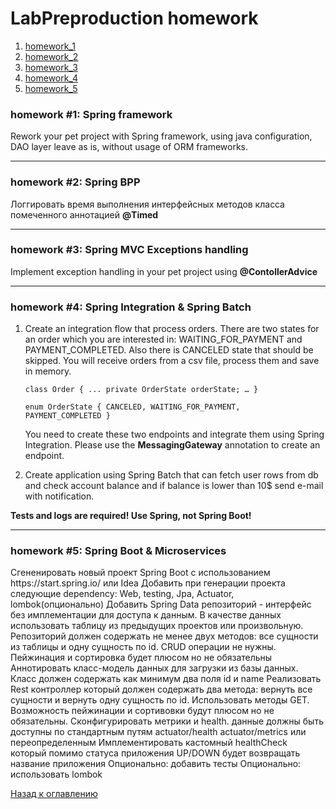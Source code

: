 <h1 id="contents">LabPreproduction homework</h1>
<ol>
<li><a href="#hw1">homework_1</a></li>
<li><a href="#hw2">homework_2</a></li>
<li><a href="#hw3">homework_3</a></li>
<li><a href="#hw4">homework_4</a></li>
<li><a href="#hw5">homework_5</a></li>
</ol>


<h3 id="hw1">homework #1: Spring framework</h3>
Rework your pet project with Spring framework, using java configuration, DAO layer leave as is, without usage of ORM frameworks.
<hr>

<h3 id="hw2">homework #2: Spring BPP</h3>
Логгировать время выполнения интерфейсных методов классa помеченного аннотацией <strong>@Timed</strong> 
<hr>

<h3 id="hw3">homework #3: Spring MVC Exceptions handling</h3>
Implement exception handling in your pet project using <strong>@ContollerAdvice</strong>
<hr>

<h3 id="hw4">homework #4: Spring Integration &amp; Spring Batch</h3>
<ol>
<li>Create an integration flow that process orders.
There are two states for an order which you are interested in: WAITING_FOR_PAYMENT and PAYMENT_COMPLETED. Also there is CANCELED state that should be skipped. 
You will receive orders from a csv file, process them and save in memory.

<code>class Order {
	...
	private OrderState orderState;
	…
}</code>

<code>enum OrderState {
	CANCELED, 
	WAITING_FOR_PAYMENT, 
	PAYMENT_COMPLETED 
}</code>

You need to create these two endpoints and integrate them using Spring Integration.
Please use the <strong>MessagingGateway</strong> annotation to create an endpoint.
</li>
<li>Create application using Spring Batch that can fetch user rows from db and check account balance and if balance is lower than 10$ send e-mail with notification.</li>
</ol>

<strong>Tests and logs are required! Use Spring, not Spring Boot!</strong>
<hr>

<h3 id="hw5">homework #5: Spring Boot &amp; Microservices</h3>
<p>Сгененировать новый проект Spring Boot с использованием https://start.spring.io/ или Idea
Добавить при генерации проекта следующие dependency: Web, testing, Jpa, Actuator, lombok(опционально)
Добавить Spring Data репозиторий - интерфейс без имплементации для доступа к данным. В качестве данных использовать таблицу из предыдущих проектов или произвольную.
Репозиторий должен содержать не менее двух методов: все сущности из таблицы и одну сущность по id. CRUD операции не нужны. Пейжинация и сортировка будет плюсом но не обязательны
Аннотировать класс-модель данных для загрузки из базы данных. Класс должен содержать как минимум два поля id и name
Реализовать Rest контроллер который должен содержать два метода: вернуть все сущности и вернуть одну сущность по id. Использовать методы GET. Возможность пейжинации и сортивовки будут плюсом но не обязательны.
Сконфигурировать метрики и health. данные должны быть доступны по стандартным путям actuator/health actuator/metrics или переопределенным
Имплементировать кастомный healthCheck который помимо статуса приложения UP/DOWN будет возвращать название приложения
Опционально: добавить тесты
Опционально: использовать lombok</p>

<p><a href="#contents">Назад к оглавлению</a></p>


